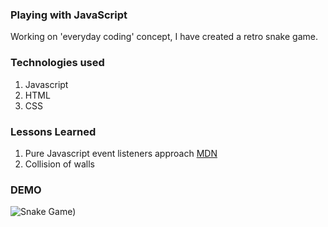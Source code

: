 ### Playing with JavaScript
Working on 'everyday coding' concept, I have created a retro snake game. 

### Technologies used
1. Javascript
2. HTML
3. CSS


### Lessons Learned 
1. Pure Javascript event listeners approach [MDN](https://developer.mozilla.org/en-US/docs/Games/Techniques/Control_mechanisms/Desktop_with_mouse_and_keyboard)
1. Collision of walls 
   
### DEMO
![Snake Game](https://github.com/yettsyjk/coreJS/tree/master/img))


